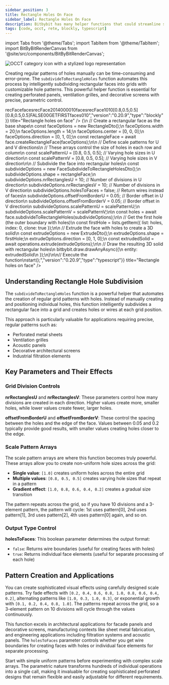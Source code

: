 ```yaml
---
sidebar_position: 3
title: Rectangle Holes On Face
sidebar_label: Rectangle Holes On Face
description: Bitbybit has many helper functions that could streamline some of the modeling tasks, such as subdividing given rectangle faces into multiple holes or wires.
tags: [code, occt, rete, blockly, typescript]
---
```


import Tabs from '@theme/Tabs';
import TabItem from '@theme/TabItem';
import BitByBitRenderCanvas from '@site/src/components/BitByBitRenderCanvas';

<img 
  class="category-icon-small" 
  src="https://s.bitbybit.dev/assets/icons/white/occt-icon.svg" 
  alt="OCCT category icon with a stylized logo representation" 
  title="OCCT category icon" />

Creating regular patterns of holes manually can be time-consuming and error-prone. The `subdivideToRectangleHoles` function automates this process by intelligently subdividing rectangular faces into grids with customizable hole patterns. This powerful helper function is essential for creating perforated panels, ventilation grilles, and decorative screens with precise, parametric control.

<Tabs groupId="simple-holes-live-examples">
<TabItem value="rete" label="Rete">
    <BitByBitRenderCanvas
    requireManualStart={true}
    script={{"script":"{\"id\":\"rete-v2-json\",\"nodes\":{\"5426441c41e8f5cf\":{\"id\":\"5426441c41e8f5cf\",\"name\":\"bitbybit.occt.shapes.face.createRectangleFace\",\"customName\":\"rectangle face\",\"async\":true,\"drawable\":true,\"data\":{\"genericNodeData\":{\"hide\":true,\"oneOnOne\":false,\"flatten\":0,\"forceExecution\":false},\"width\":20,\"length\":14,\"center\":[0,0,0],\"direction\":[0,1,0]},\"inputs\":{},\"position\":[345.2983055114746,314.52503173302796]},\"f22217faf02b0785\":{\"id\":\"f22217faf02b0785\",\"name\":\"bitbybit.occt.shapes.face.subdivideToRectangleHoles\",\"customName\":\"subdivide to rectangle holes\",\"async\":true,\"drawable\":true,\"data\":{\"genericNodeData\":{\"hide\":false,\"oneOnOne\":false,\"flatten\":0,\"forceExecution\":false},\"nrRectanglesU\":10,\"nrRectanglesV\":10,\"holesToFaces\":false,\"offsetFromBorderU\":0.05,\"offsetFromBorderV\":0.05},\"inputs\":{\"shape\":{\"connections\":[{\"node\":\"5426441c41e8f5cf\",\"output\":\"result\",\"data\":{}}]},\"scalePatternU\":{\"connections\":[{\"node\":\"550f3b6b8b2aa505\",\"output\":\"result\",\"data\":{}}]},\"scalePatternV\":{\"connections\":[{\"node\":\"99dd6ff34f6653e7\",\"output\":\"result\",\"data\":{}}]}},\"position\":[786.5151933544087,313.81030977782325]},\"6cabc11ad209ab15\":{\"id\":\"6cabc11ad209ab15\",\"name\":\"bitbybit.occt.operations.extrude\",\"customName\":\"extrude\",\"async\":true,\"drawable\":true,\"data\":{\"genericNodeData\":{\"hide\":false,\"oneOnOne\":false,\"flatten\":0,\"forceExecution\":false},\"direction\":[0,1,0]},\"inputs\":{\"shape\":{\"connections\":[{\"node\":\"1371efdcc602ecab\",\"output\":\"result\",\"data\":{}}]}},\"position\":[1617.2367813648507,314.2527322269106]},\"1371efdcc602ecab\":{\"id\":\"1371efdcc602ecab\",\"name\":\"bitbybit.lists.getItem\",\"customName\":\"get item\",\"async\":false,\"drawable\":false,\"data\":{\"genericNodeData\":{\"hide\":false,\"oneOnOne\":false,\"flatten\":0,\"forceExecution\":false},\"index\":0,\"clone\":true},\"inputs\":{\"list\":{\"connections\":[{\"node\":\"f22217faf02b0785\",\"output\":\"result\",\"data\":{}}]}},\"position\":[1224.9600069760618,315.2106752901691]},\"550f3b6b8b2aa505\":{\"id\":\"550f3b6b8b2aa505\",\"name\":\"bitbybit.json.parse\",\"customName\":\"parse\",\"async\":false,\"drawable\":false,\"data\":{\"genericNodeData\":{\"hide\":false,\"oneOnOne\":false,\"flatten\":0,\"forceExecution\":false},\"text\":\"[0.8,0.5,0.5]\"},\"inputs\":{},\"position\":[350.8630642517603,710.2281472271986]},\"99dd6ff34f6653e7\":{\"id\":\"99dd6ff34f6653e7\",\"name\":\"bitbybit.json.parse\",\"customName\":\"parse\",\"async\":false,\"drawable\":false,\"data\":{\"genericNodeData\":{\"hide\":false,\"oneOnOne\":false,\"flatten\":0,\"forceExecution\":false},\"text\":\"[0.8,0.5,0.5]\"},\"inputs\":{},\"position\":[349.19129322805645,984.5341384541671]}}}","version":"0.20.9","type":"rete"}}
    title="Rectangle holes on face"
    />
</TabItem>
<TabItem value="blockly" label="Blockly">
  <BitByBitRenderCanvas
    requireManualStart={true}
    script={{"script":"<xml xmlns=\"https://developers.google.com/blockly/xml\"><variables><variable id=\"Ldvr:Za]@6t%YtYC(fZb\">recFace</variable><variable id=\"[RsUo.DvUrH~{%iBh25D\">faces</variable></variables><block type=\"variables_set\" id=\"#1~0gby0xZk8BO,0au)F\" x=\"-166\" y=\"-194\"><field name=\"VAR\" id=\"Ldvr:Za]@6t%YtYC(fZb\">recFace</field><value name=\"VALUE\"><block type=\"bitbybit.occt.shapes.face.createRectangleFace\" id=\"!CO=J-c2+^0!Ox{z}V;5\"><value name=\"Width\"><block type=\"math_number\" id=\"Vqs!Pi/zzVA5e1*lI[[9\"><field name=\"NUM\">20</field></block></value><value name=\"Length\"><block type=\"math_number\" id=\"6knDm(2V*qrR|Mo^60Bc\"><field name=\"NUM\">14</field></block></value><value name=\"Center\"><block type=\"bitbybit.point.pointXYZ\" id=\"FyX3}}prU6rpGBLQ=WPy\"><value name=\"X\"><block type=\"math_number\" id=\"~H@ceir4M7[DA~MvLDBP\"><field name=\"NUM\">0</field></block></value><value name=\"Y\"><block type=\"math_number\" id=\"B!MlWD2h$pO%{@^:Mh(?\"><field name=\"NUM\">0</field></block></value><value name=\"Z\"><block type=\"math_number\" id=\"G@JSlI}e{wV1c}56A5m}\"><field name=\"NUM\">0</field></block></value></block></value><value name=\"Direction\"><block type=\"bitbybit.vector.vectorXYZ\" id=\"W;x/E^G1dC2[lb}o|^#P\"><value name=\"X\"><block type=\"math_number\" id=\"of+NQsRv__X;NS.4BMsA\"><field name=\"NUM\">0</field></block></value><value name=\"Y\"><block type=\"math_number\" id=\"Rp5E9W2-LsY8~hI$4T%h\"><field name=\"NUM\">1</field></block></value><value name=\"Z\"><block type=\"math_number\" id=\"jmOx3r:l+B-^4RE[[py!\"><field name=\"NUM\">0</field></block></value></block></value></block></value><next><block type=\"variables_set\" id=\"7*Dk6WG}@Y{?+KX#Wxn^\"><field name=\"VAR\" id=\"[RsUo.DvUrH~{%iBh25D\">faces</field><value name=\"VALUE\"><block type=\"base_time_await_return\" id=\"vjom`14/B5SYKuy|@cw_\"><value name=\"Promise\"><block type=\"bitbybit.occt.shapes.face.subdivideToRectangleHoles\" id=\"dr/T6dz~Lzt~Qd_0E=km\"><value name=\"Shape\"><block type=\"variables_get\" id=\"pq-VMi[cY0$}OceV^cQq\"><field name=\"VAR\" id=\"Ldvr:Za]@6t%YtYC(fZb\">recFace</field></block></value><value name=\"NrRectanglesU\"><block type=\"math_number\" id=\"Gxk:(zAF=jKWG5Fm:Lq/\"><field name=\"NUM\">10</field></block></value><value name=\"NrRectanglesV\"><block type=\"math_number\" id=\"@~RkT9BVYLu~6^PDXP@g\"><field name=\"NUM\">10</field></block></value><value name=\"ScalePatternU\"><block type=\"bitbybit.json.parse\" id=\"{_5^AzQFL$^Ok7/3Nz6T\"><value name=\"Text\"><block type=\"text\" id=\"OVM=1TcL(/mmP,j2mSI^\"><field name=\"TEXT\">[0.8,0.5,0.5]</field></block></value></block></value><value name=\"ScalePatternV\"><block type=\"bitbybit.json.parse\" id=\"_Se=aS*hq5Jd.LqTrrj7\"><value name=\"Text\"><block type=\"text\" id=\"S.vHkTz=$=-l`=ce+w%z\"><field name=\"TEXT\">[0.8,0.5,0.5]</field></block></value></block></value><value name=\"HolesToFaces\"><block type=\"logic_boolean\" id=\"vWy]^U.7YhT$lswl9%l;\"><field name=\"BOOL\">FALSE</field></block></value><value name=\"OffsetFromBorderU\"><block type=\"math_number\" id=\"}qpPiTh8M3GwUtRI6wA}\"><field name=\"NUM\">0</field></block></value><value name=\"OffsetFromBorderV\"><block type=\"math_number\" id=\"M]`=VH%S{PH4[lXspvLb\"><field name=\"NUM\">0</field></block></value></block></value></block></value><next><block type=\"bitbybit.draw.drawAnyAsyncNoReturn\" id=\"!!?5^fe7i-g^xtw{ATr8\"><value name=\"Entity\"><block type=\"bitbybit.occt.operations.extrude\" id=\"fty*6;3RO/+nM[xu3NNC\"><value name=\"Shape\"><block type=\"lists_getIndex\" id=\"[lg1DA5UnpQV@@d$yLRf\"><mutation statement=\"false\" at=\"false\"></mutation><field name=\"MODE\">GET</field><field name=\"WHERE\">FIRST</field><value name=\"VALUE\"><block type=\"variables_get\" id=\"HVzV,F)c[d%.wXLB8a~Q\"><field name=\"VAR\" id=\"[RsUo.DvUrH~{%iBh25D\">faces</field></block></value></block></value><value name=\"Direction\"><block type=\"bitbybit.vector.vectorXYZ\" id=\"HP=F/oRd$JU.}YM/ia-]\"><value name=\"X\"><block type=\"math_number\" id=\"26/,~=7uu9b.%x=b)~#c\"><field name=\"NUM\">0</field></block></value><value name=\"Y\"><block type=\"math_number\" id=\"Q;w%YnF2d#eXe:G,t0Zo\"><field name=\"NUM\">1</field></block></value><value name=\"Z\"><block type=\"math_number\" id=\"o.cgs^H|o4an=xAKqO19\"><field name=\"NUM\">0</field></block></value></block></value></block></value></block></next></block></next></block></xml>","version":"0.20.9","type":"blockly"}}
    title="Rectangle holes on face"
    />
</TabItem>
<TabItem value="typescript" label="TypeScript">
<BitByBitRenderCanvas
    requireManualStart={true}
    script={{"script":"// Import required DTOs for face creation, subdivision, and extrusion\nconst { RectangleDto, FaceSubdivideToRectangleHolesDto, ExtrudeDto } = Bit.Inputs.OCCT;\n// Import type definitions for type safety\ntype TopoDSFacePointer = Bit.Inputs.OCCT.TopoDSFacePointer;\ntype TopoDSWirePointer = Bit.Inputs.OCCT.TopoDSWirePointer;\n\n// Get access to OCCT modules for face operations\nconst { face } = bitbybit.occt.shapes;\nconst { operations } = bitbybit.occt;\nconst { lists } = bitbybit;\n\n// Define the main function to create rectangle holes on a face\nconst start = async () => {\n    // Create a rectangular face as the base shape\n    const faceOptions = new RectangleDto();\n    faceOptions.width = 20;\n    faceOptions.length = 14;\n    faceOptions.center = [0, 0, 0];\n    faceOptions.direction = [0, 1, 0];\n    const rectangleFace = await face.createRectangleFace(faceOptions);\n\n    // Define scale patterns for U and V directions\n    // These arrays control the size of holes in each row and column\n    const scalePatternU = [0.8, 0.5, 0.5]; // Varying hole sizes in U direction\n    const scalePatternV = [0.8, 0.5, 0.5]; // Varying hole sizes in V direction\n\n    // Subdivide the face into rectangular holes\n    const subdivideOptions = new FaceSubdivideToRectangleHolesDto<TopoDSFacePointer>();\n    subdivideOptions.shape = rectangleFace;\n    subdivideOptions.nrRectanglesU = 10;        // Number of divisions in U direction\n    subdivideOptions.nrRectanglesV = 10;        // Number of divisions in V direction\n    subdivideOptions.holesToFaces = false;      // Return wires instead of faces\n    subdivideOptions.offsetFromBorderU = 0.05;  // Border offset in U direction\n    subdivideOptions.offsetFromBorderV = 0.05;  // Border offset in V direction\n    subdivideOptions.scalePatternU = scalePatternU;\n    subdivideOptions.scalePatternV = scalePatternV;\n\n    const holes = await face.subdivideToRectangleHoles(subdivideOptions);\n\n    // Get the first hole (the outer boundary with holes)\n    const firstHole = lists.getItem({ list: holes, index: 0, clone: true });\n\n    // Extrude the face with holes to create a 3D solid\n    const extrudeOptions = new ExtrudeDto<TopoDSWirePointer>();\n    extrudeOptions.shape = firstHole;\n    extrudeOptions.direction = [0, 1, 0];\n    const extrudedSolid = await operations.extrude(extrudeOptions);\n\n    // Draw the resulting 3D solid with rectangular holes\n    bitbybit.draw.drawAnyAsync({\n        entity: extrudedSolid\n    });\n}\n\n// Execute the function\nstart();","version":"0.20.9","type":"typescript"}}
    title="Rectangle holes on face"
    />
</TabItem>
</Tabs>

## Understanding Rectangle Hole Subdivision

The `subdivideToRectangleHoles` function is a powerful helper that automates the creation of regular grid patterns with holes. Instead of manually creating and positioning individual holes, this function intelligently subdivides a rectangular face into a grid and creates holes or wires at each grid position.

This approach is particularly valuable for applications requiring precise, regular patterns such as:
- Perforated metal sheets
- Ventilation grilles
- Acoustic panels
- Decorative architectural screens
- Industrial filtration elements

## Key Parameters and Their Effects

### Grid Division Controls

**nrRectanglesU** and **nrRectanglesV**: These parameters control how many divisions are created in each direction. Higher values create more, smaller holes, while lower values create fewer, larger holes.

**offsetFromBorderU** and **offsetFromBorderV**: These control the spacing between the holes and the edge of the face. Values between 0.05 and 0.2 typically provide good results, with smaller values creating holes closer to the edge.

### Scale Pattern Arrays

The scale pattern arrays are where this function becomes truly powerful. These arrays allow you to create non-uniform hole sizes across the grid:

- **Single value**: `[1.0]` creates uniform holes across the entire grid
- **Multiple values**: `[0.8, 0.5, 0.5]` creates varying hole sizes that repeat in a pattern
- **Gradient effect**: `[1.0, 0.8, 0.6, 0.4, 0.2]` creates a gradual size transition

The pattern repeats across the grid, so if you have 10 divisions and a 3-element pattern, the pattern will cycle: 1st uses pattern[0], 2nd uses pattern[1], 3rd uses pattern[2], 4th uses pattern[0] again, and so on.

### Output Type Control

**holesToFaces**: This boolean parameter determines the output format:
- `false`: Returns wire boundaries (useful for creating faces with holes)
- `true`: Returns individual face elements (useful for separate processing of each hole)

## Pattern Creation and Applications

You can create sophisticated visual effects using carefully designed scale patterns. Try fade effects with `[0.2, 0.4, 0.6, 0.8, 1.0, 0.8, 0.6, 0.4, 0.2]`, alternating patterns like `[1.0, 0.3, 1.0, 0.3]`, or exponential growth with `[0.1, 0.2, 0.4, 0.8, 1.0]`. The patterns repeat across the grid, so a 3-element pattern on 10 divisions will cycle through the values continuously.

This function excels in architectural applications for facade panels and decorative screens, manufacturing contexts like sheet metal fabrication, and engineering applications including filtration systems and acoustic panels. The `holesToFaces` parameter controls whether you get wire boundaries for creating faces with holes or individual face elements for separate processing.

Start with simple uniform patterns before experimenting with complex scale arrays. The parametric nature transforms hundreds of individual operations into a single call, making it invaluable for creating sophisticated perforated designs that remain flexible and easily adjustable for different requirements.
